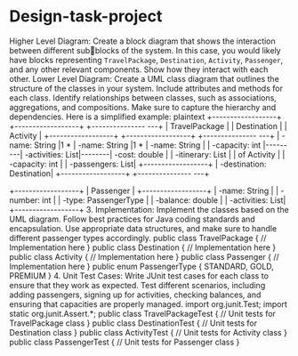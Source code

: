 # Design-task-project
Higher Level Diagram:
Create a block diagram that shows the interaction between different subblocks of the system. In this case, you would likely have blocks 
representing `TravelPackage`, `Destination`, `Activity`, `Passenger`, and 
any other relevant components. Show how they interact with each other.
 Lower Level Diagram:
Create a UML class diagram that outlines the structure of the classes in 
your system. Include attributes and methods for each class. Identify 
relationships between classes, such as associations, aggregations, and 
compositions. Make sure to capture the hierarchy and dependencies.
Here is a simplified example:
plaintext
+------------------+ +------------------+ +---------------
---+
| TravelPackage | | Destination | | Activity 
|
+------------------+ +------------------+ +---------------
---+
| -name: String |1 * | -name: String |1 * | -name: String 
|
| -capacity: int |---------| -activities: List|--------| -cost: double 
|
| -itinerary: List | | of Activity | | -capacity: int 
|
| -passengers: List| +------------------+ | -destination: 
Destination|
+------------------+ +---------------
---+
 
+------------------+ 
| Passenger | 
+------------------+ 
| -name: String | 
| -number: int | 
| -type: PassengerType | 
| -balance: double | 
| -activities: List| 
+------------------+
3. Implementation:
Implement the classes based on the UML diagram. Follow best practices for 
Java coding standards and encapsulation. Use appropriate data structures, 
and make sure to handle different passenger types accordingly.
public class TravelPackage {
 // Implementation here
}
public class Destination {
 // Implementation here
}
public class Activity {
 // Implementation here
}
public class Passenger {
 // Implementation here
}
public enum PassengerType {
 STANDARD, GOLD, PREMIUM
}
4. Unit Test Cases:
Write JUnit test cases for each class to ensure that they work as 
expected. Test different scenarios, including adding passengers, signing 
up for activities, checking balances, and ensuring that capacities are 
properly managed.
import org.junit.Test;
import static org.junit.Assert.*;
public class TravelPackageTest {
 // Unit tests for TravelPackage class
}
public class DestinationTest {
 // Unit tests for Destination class
}
public class ActivityTest {
 // Unit tests for Activity class
}
public class PassengerTest {
 // Unit tests for Passenger class
}
